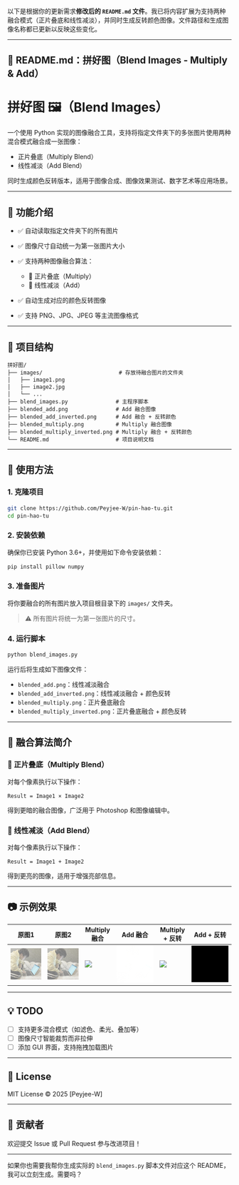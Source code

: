 以下是根据你的更新需求**修改后的 `README.md` 文件**。我已将内容扩展为支持两种融合模式（正片叠底和线性减淡），并同时生成反转颜色图像。文件路径和生成图像名称都已更新以反映这些变化。

---

## 📌 README.md：拼好图（Blend Images - Multiply & Add）

# 拼好图 🖼️（Blend Images）

一个使用 Python 实现的图像融合工具，支持将指定文件夹下的多张图片使用两种混合模式融合成一张图像：

* 正片叠底（Multiply Blend）
* 线性减淡（Add Blend）

同时生成颜色反转版本，适用于图像合成、图像效果测试、数字艺术等应用场景。

---

## 🧩 功能介绍

* ✅ 自动读取指定文件夹下的所有图片
* ✅ 图像尺寸自动统一为第一张图片大小
* ✅ 支持两种图像融合算法：

  * 🎨 正片叠底（Multiply）
  * 🌟 线性减淡（Add）
* ✅ 自动生成对应的颜色反转图像
* ✅ 支持 PNG、JPG、JPEG 等主流图像格式

---

## 📂 项目结构

```
拼好图/
├── images/                        # 存放待融合图片的文件夹
│   ├── image1.png
│   ├── image2.jpg
│   └── ...
├── blend_images.py               # 主程序脚本
├── blended_add.png               # Add 融合图像
├── blended_add_inverted.png      # Add 融合 + 反转颜色
├── blended_multiply.png          # Multiply 融合图像
├── blended_multiply_inverted.png # Multiply 融合 + 反转颜色
└── README.md                     # 项目说明文档
```

---

## 🚀 使用方法

### 1. 克隆项目

```bash
git clone https://github.com/Peyjee-W/pin-hao-tu.git
cd pin-hao-tu
```

### 2. 安装依赖

确保你已安装 Python 3.6+，并使用如下命令安装依赖：

```bash
pip install pillow numpy
```

### 3. 准备图片

将你要融合的所有图片放入项目根目录下的 `images/` 文件夹。

> ⚠️ 所有图片将统一为第一张图片的尺寸。

### 4. 运行脚本

```bash
python blend_images.py
```

运行后将生成如下图像文件：

* `blended_add.png`：线性减淡融合
* `blended_add_inverted.png`：线性减淡融合 + 颜色反转
* `blended_multiply.png`：正片叠底融合
* `blended_multiply_inverted.png`：正片叠底融合 + 颜色反转

---

## 🧠 融合算法简介

### 🎨 正片叠底（Multiply Blend）

对每个像素执行以下操作：

```
Result = Image1 × Image2
```

得到更暗的融合图像，广泛用于 Photoshop 和图像编辑中。

### 🌟 线性减淡（Add Blend）

对每个像素执行以下操作：

```
Result = Image1 + Image2
```

得到更亮的图像，适用于增强亮部信息。

---

## 📷 示例效果

| 原图1                    | 原图2                    | Multiply 融合            | Add 融合                | Multiply + 反转         | Add + 反转              |
| ---------------------- | ---------------------- | ------------------------ | ----------------------- | ------------------------ | ------------------------ |
| ![](images/image1.jpg) | ![](images/image2.jpg) | ![](blended_multiply.png) | ![](blended_add.png)    | ![](blended_multiply_inverted.png) | ![](blended_add_inverted.png) |

---

## 💡 TODO

* [ ] 支持更多混合模式（如滤色、柔光、叠加等）
* [ ] 图像尺寸智能裁剪而非拉伸
* [ ] 添加 GUI 界面，支持拖拽加载图片

---

## 📄 License

MIT License © 2025 \[Peyjee-W]

---

## 🤝 贡献者

欢迎提交 Issue 或 Pull Request 参与改进项目！

---

如果你也需要我帮你生成实际的 `blend_images.py` 脚本文件对应这个 README，我可以立刻生成。需要吗？

